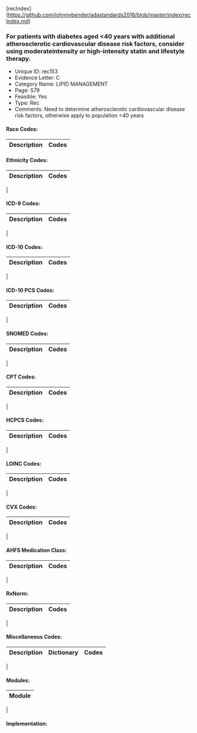 [recIndex] (https://github.com/johnnybender/adastandards2016/blob/master/index/recIndex.md)

### **For patients with diabetes aged <40 years with additional atherosclerotic cardiovascular disease risk factors, consider using moderateintensity or high-intensity statin and lifestyle therapy.**
* Unique ID: rec153
* Evidence Letter: C
* Category Name: LIPID MANAGEMENT
* Page: S79
* Feasible: Yes
* Type: Rec
* Comments: Need to determine atherosclerotic cardiovascular disease risk factors, otherwise apply to population <40 years

#### Race Codes:

Description | Codes
----------- | -----


#### Ethnicity Codes:

Description | Codes
----------- | -----
|

#### ICD-9 Codes:

Description | Codes
----------- | -----
|

#### ICD-10 Codes:

Description | Codes
----------- | -----
|

#### ICD-10 PCS Codes:

Description | Codes
----------- | -----
|

#### SNOMED Codes:

Description | Codes
----------- | -----
|

#### CPT Codes:

Description | Codes
----------- | -----
|

#### HCPCS Codes:

Description | Codes
----------- | -----
|

#### LOINC Codes:

Description | Codes
----------- | -----
|

#### CVX Codes:

Description | Codes
----------- | -----
|

#### AHFS Medication Class:

Description | Codes
----------- | -----
|

#### RxNorm:

Description | Codes
----------- | -----
|

#### Miscellaneous Codes:

Description | Dictionary | Codes
----------- | ---------- | -----
|

#### Modules:

Module |
------ |
|

#### Implementation:
